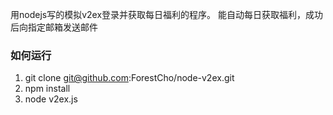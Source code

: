 用nodejs写的模拟v2ex登录并获取每日福利的程序。
能自动每日获取福利，成功后向指定邮箱发送邮件

### 如何运行
1. git clone git@github.com:ForestCho/node-v2ex.git
2. npm install
3. node v2ex.js
